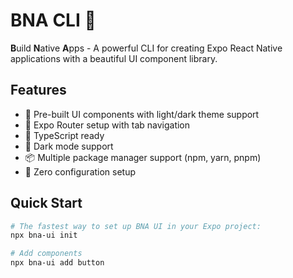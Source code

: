 # BNA CLI 🚀

**B**uild **N**ative **A**pps - A powerful CLI for creating Expo React Native applications with a beautiful UI component library.

## Features

- 🎨 Pre-built UI components with light/dark theme support
- 📱 Expo Router setup with tab navigation
- 🎯 TypeScript ready
- 🌙 Dark mode support
- 📦 Multiple package manager support (npm, yarn, pnpm)
- 🚀 Zero configuration setup

## Quick Start

```bash
# The fastest way to set up BNA UI in your Expo project:
npx bna-ui init

# Add components
npx bna-ui add button

```
